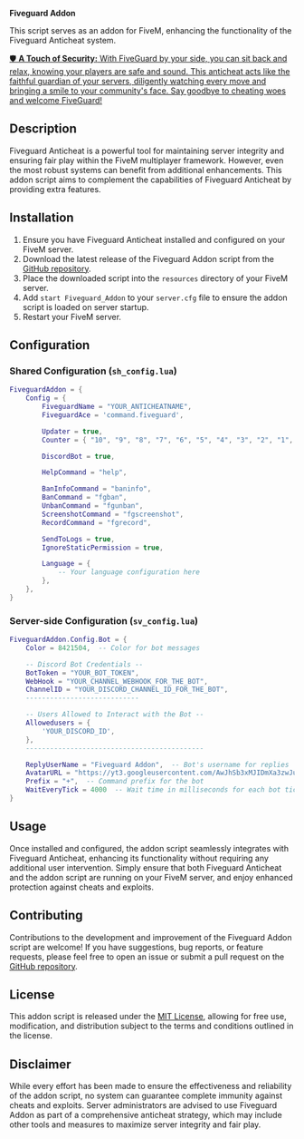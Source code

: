 **Fiveguard Addon**

This script serves as an addon for FiveM, enhancing the functionality of the Fiveguard Anticheat system.

[🛡️ **A Touch of Security:** With FiveGuard by your side, you can sit back and relax, knowing your players are safe and sound. This anticheat acts like the faithful guardian of your servers, diligently watching every move and bringing a smile to your community's face. Say goodbye to cheating woes and welcome FiveGuard!](https://fiveguard.net)

## Description

Fiveguard Anticheat is a powerful tool for maintaining server integrity and ensuring fair play within the FiveM multiplayer framework. However, even the most robust systems can benefit from additional enhancements. This addon script aims to complement the capabilities of Fiveguard Anticheat by providing extra features.

## Installation

1. Ensure you have Fiveguard Anticheat installed and configured on your FiveM server.
2. Download the latest release of the Fiveguard Addon script from the [GitHub repository](https://github.com/UnrealMexd0x/Fiveguard_Addon).
3. Place the downloaded script into the `resources` directory of your FiveM server.
4. Add `start Fiveguard_Addon` to your `server.cfg` file to ensure the addon script is loaded on server startup.
5. Restart your FiveM server.

## Configuration

### Shared Configuration (`sh_config.lua`)

```lua
FiveguardAddon = {
    Config = {
        FiveguardName = "YOUR_ANTICHEATNAME",                                   -- Fiveguard Resource Name
        FiveguardAce = 'command.fiveguard',                                     -- Player Command Ace [https://docs.fivem.net/natives/?_0xDEDAE23]

        Updater = true,                                                         -- Enable the Fiveguard Updater 
        Counter = { "10", "9", "8", "7", "6", "5", "4", "3", "2", "1", "0" },   -- Update Counter

        DiscordBot = true,                                                      -- Enable the Fiveguard Discord Bot

        HelpCommand = "help",                                                   -- Help Command

        BanInfoCommand = "baninfo",                                             -- Baninfo Command (Bot and Ingame Command)
        BanCommand = "fgban",                                                   -- Ban Command (Bot and Ingame Command)
        UnbanCommand = "fgunban",                                               -- Unban Command (Bot and Ingame Command)
        ScreenshotCommand = "fgscreenshot",                                     -- Screenshot Command (Bot and Ingame Command)
        RecordCommand = "fgrecord",                                             -- Record Command (Bot and Ingame Command)

        SendToLogs = true,                                                      -- Send to Fiveguard Discord Logs
        IgnoreStaticPermission = true,                                          -- Ignore Group Permissions

        Language = {
            -- Your language configuration here
        },
    },
}
```

### Server-side Configuration (`sv_config.lua`)

```lua
FiveguardAddon.Config.Bot = {
    Color = 8421504,  -- Color for bot messages

    -- Discord Bot Credentials --
    BotToken = "YOUR_BOT_TOKEN",
    WebHook = "YOUR_CHANNEL_WEBHOOK_FOR_THE_BOT",
    ChannelID = "YOUR_DISCORD_CHANNEL_ID_FOR_THE_BOT",
    ----------------------------

    -- Users Allowed to Interact with the Bot --
    Allowedusers = {
        'YOUR_DISCORD_ID',
    },
    --------------------------------------------

    ReplyUserName = "Fiveguard Addon",  -- Bot's username for replies
    AvatarURL = "https://yt3.googleusercontent.com/AwJhSb3xMJIDmXa3zwJuCxn_WxR3Z6-lW9RXaF5eqz0UT_r9OcB7Ayvf76SJSmIp2IJ2rnzMfQ=s900-c-k-c0x00ffffff-no-rj",  -- Bot's avatar URL
    Prefix = "+",  -- Command prefix for the bot
    WaitEveryTick = 4000  -- Wait time in milliseconds for each bot tick
}
```

## Usage

Once installed and configured, the addon script seamlessly integrates with Fiveguard Anticheat, enhancing its functionality without requiring any additional user intervention. Simply ensure that both Fiveguard Anticheat and the addon script are running on your FiveM server, and enjoy enhanced protection against cheats and exploits.

## Contributing

Contributions to the development and improvement of the Fiveguard Addon script are welcome! If you have suggestions, bug reports, or feature requests, please feel free to open an issue or submit a pull request on the [GitHub repository](https://github.com/UnrealMexd0x/Fiveguard_Addon).

## License

This addon script is released under the [MIT License](LICENSE), allowing for free use, modification, and distribution subject to the terms and conditions outlined in the license.

## Disclaimer

While every effort has been made to ensure the effectiveness and reliability of the addon script, no system can guarantee complete immunity against cheats and exploits. Server administrators are advised to use Fiveguard Addon as part of a comprehensive anticheat strategy, which may include other tools and measures to maximize server integrity and fair play.
